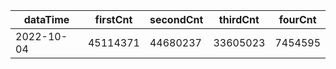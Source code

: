 |dataTime|firstCnt|secondCnt|thirdCnt|fourCnt|
|-|-|-|-|-|
|2022-10-04|45114371|44680237|33605023|7454595|